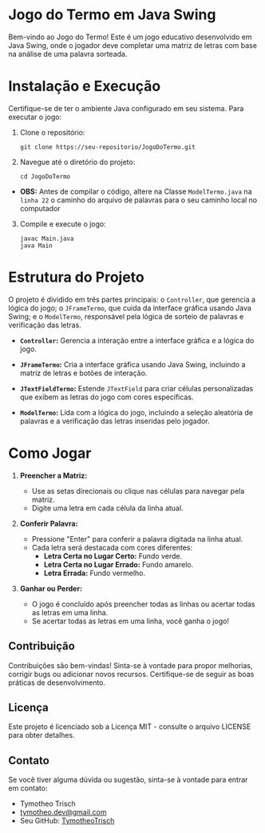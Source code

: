 # Jogo do Termo em Java Swing

Bem-vindo ao Jogo do Termo! Este é um jogo educativo desenvolvido em Java Swing, onde o jogador deve completar uma matriz de letras com base na análise de uma palavra sorteada.

# Instalação e Execução

Certifique-se de ter o ambiente Java configurado em seu sistema. Para executar o jogo:

1. Clone o repositório:

   ```
   git clone https://seu-repositorio/JogoDoTermo.git
   ```

2. Navegue até o diretório do projeto:

   ```
   cd JogoDoTermo
   ```

- **OBS:** Antes de compilar o código, altere na Classe `ModelTermo.java` na `linha 22` o caminho do arquivo de palavras para o seu caminho local no computador

3. Compile e execute o jogo:

   ```
   javac Main.java
   java Main
   ```



# Estrutura do Projeto

O projeto é dividido em três partes principais: o `Controller`, que gerencia a lógica do jogo; o `JFrameTermo`, que cuida da interface gráfica usando Java Swing; e o `ModelTermo`, responsável pela lógica de sorteio de palavras e verificação das letras.

- **`Controller`:** Gerencia a interação entre a interface gráfica e a lógica do jogo.

- **`JFrameTermo`:** Cria a interface gráfica usando Java Swing, incluindo a matriz de letras e botões de interação.

- **`JTextFieldTermo`:** Estende `JTextField` para criar células personalizadas que exibem as letras do jogo com cores específicas.

- **`ModelTermo`:** Lida com a lógica do jogo, incluindo a seleção aleatória de palavras e a verificação das letras inseridas pelo jogador.


# Como Jogar

1. **Preencher a Matriz:**
   - Use as setas direcionais ou clique nas células para navegar pela matriz.
   - Digite uma letra em cada célula da linha atual.

2. **Conferir Palavra:**
   - Pressione "Enter" para conferir a palavra digitada na linha atual.
   - Cada letra será destacada com cores diferentes:
     - **Letra Certa no Lugar Certo:** Fundo verde.
     - **Letra Certa no Lugar Errado:** Fundo amarelo.
     - **Letra Errada:** Fundo vermelho.

3. **Ganhar ou Perder:**
   - O jogo é concluído após preencher todas as linhas ou acertar todas as letras em uma linha.
   - Se acertar todas as letras em uma linha, você ganha o jogo!



## Contribuição

Contribuições são bem-vindas! Sinta-se à vontade para propor melhorias, corrigir bugs ou adicionar novos recursos. Certifique-se de seguir as boas práticas de desenvolvimento.

## Licença

Este projeto é licenciado sob a Licença MIT - consulte o arquivo LICENSE para obter detalhes.

## Contato

Se você tiver alguma dúvida ou sugestão, sinta-se à vontade para entrar em contato:

- Tymotheo Trisch
- tymotheo.dev@gmail.com
- Seu GitHub: [TymotheoTrisch](https://github.com/TymotheoTrisch)
